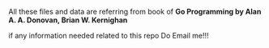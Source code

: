 All these files and data are referring from book of **Go Programming by Alan A. A. Donovan, Brian W. Kernighan**

if any information needed related to this repo Do Email me!!!
